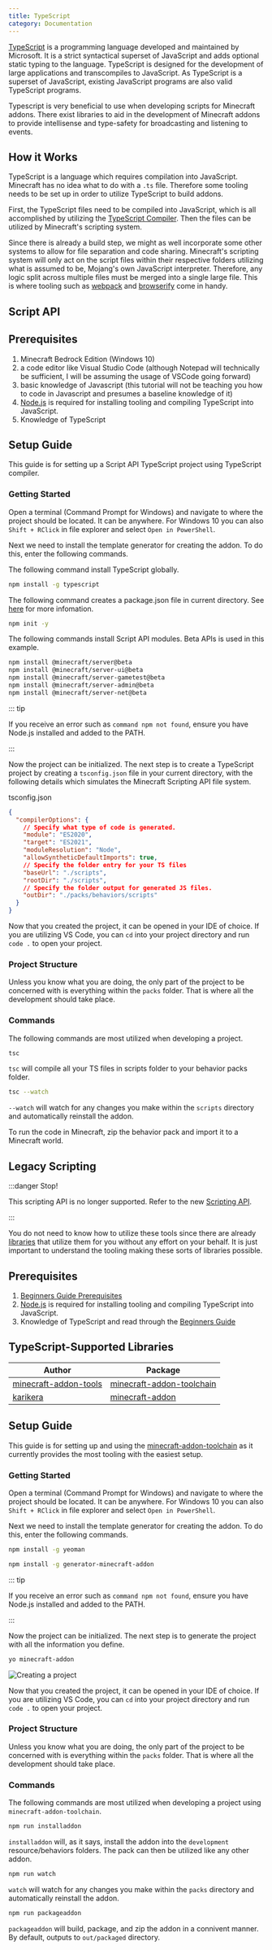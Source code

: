 ```yaml
---
title: TypeScript
category: Documentation
---
```


[TypeScript](https://www.typescriptlang.org/) is a programming language developed and maintained by Microsoft. It is a strict syntactical superset of JavaScript and adds optional static typing to the language. TypeScript is designed for the development of large applications and transcompiles to JavaScript. As TypeScript is a superset of JavaScript, existing JavaScript programs are also valid TypeScript programs.

Typescript is very beneficial to use when developing scripts for Minecraft addons. There exist libraries to aid in the development of Minecraft addons to provide intellisense and type-safety for broadcasting and listening to events.

## How it Works

TypeScript is a language which requires compilation into JavaScript. Minecraft has no idea what to do with a `.ts` file. Therefore some tooling needs to be set up in order to utilize TypeScript to build addons.

First, the TypeScript files need to be compiled into JavaScript, which is all accomplished by utilizing the [TypeScript Compiler](https://www.npmjs.com/package/typescript). Then the files can be utilized by Minecraft's scripting system.

Since there is already a build step, we might as well incorporate some other systems to allow for file separation and code sharing. Minecraft's scripting system will only act on the script files within their respective folders utilizing what is assumed to be, Mojang's own JavaScript interpreter. Therefore, any logic split across multiple files must be merged into a single large file. This is where tooling such as [webpack](https://webpack.js.org/) and [browserify](https://browserify.org/) come in handy.

## Script API

## Prerequisites

1. Minecraft Bedrock Edition (Windows 10)
2. a code editor like Visual Studio Code (although Notepad will technically be sufficient, I will be assuming the usage of VSCode going forward)
3. basic knowledge of Javascript (this tutorial will not be teaching you how to code in Javascript and presumes a baseline knowledge of it)
4. [Node.js](https://nodejs.org/en/) is required for installing tooling and compiling TypeScript into JavaScript.
5. Knowledge of TypeScript

## Setup Guide

This guide is for setting up a Script API TypeScript project using TypeScript compiler.

### Getting Started

Open a terminal (Command Prompt for Windows) and navigate to where the project should be located. It can be anywhere. For Windows 10 you can also `Shift + RClick` in file explorer and select `Open in PowerShell`.

Next we need to install the template generator for creating the addon. To do this, enter the following commands.

The following command install TypeScript globally.

```bash
npm install -g typescript
```

The following command creates a package.json file in current directory. See [here](https://docs.npmjs.com/cli/v9/commands/npm-init) for more infomation.

```bash
npm init -y
```

The following commands install Script API modules. Beta APIs is used in this example.

```bash
npm install @minecraft/server@beta
npm install @minecraft/server-ui@beta
npm install @minecraft/server-gametest@beta
npm install @minecraft/server-admin@beta
npm install @minecraft/server-net@beta
```

::: tip

If you receive an error such as `command npm not found`, ensure you have Node.js installed and added to the PATH.

:::

Now the project can be initialized. The next step is to create a TypeScript project by creating a `tsconfig.json` file in your current directory, with the following details which simulates the Minecraft Scripting API file system.

<CodeHeader>tsconfig.json</CodeHeader>

```json
{
  "compilerOptions": {
    // Specify what type of code is generated.
    "module": "ES2020",
    "target": "ES2021",
    "moduleResolution": "Node",
    "allowSyntheticDefaultImports": true,
    // Specify the folder entry for your TS files
    "baseUrl": "./scripts",
    "rootDir": "./scripts",
    // Specify the folder output for generated JS files.
    "outDir": "./packs/behaviors/scripts"
  }
}
```

Now that you created the project, it can be opened in your IDE of choice. If you are utilizing VS Code, you can `cd` into your project directory and run `code .` to open your project.

### Project Structure

<FolderView :paths="[
	'node_modules',
	'packs/behaviors/manifest.json',
	'packs/behaviors/pack_icon.png',
  'packs/resources/pack_icon.png',
  'packs/resources/pack_icon.png',
  'scripts/Main.ts',
  'package-lock.json',
  'package.json',
  'tsconfig.json',
]"></FolderView>

Unless you know what you are doing, the only part of the project to be concerned with is everything within the `packs` folder. That is where all the development should take place.

### Commands

The following commands are most utilized when developing a project.

```bash
tsc
```

`tsc` will compile all your TS files in scripts folder to your behavior packs folder.

```bash
tsc --watch
```

`--watch` will watch for any changes you make within the `scripts` directory and automatically reinstall the addon.

To run the code in Minecraft, zip the behavior pack and import it to a Minecraft world.

## Legacy Scripting

:::danger Stop!

This scripting API is no longer supported. Refer to the new [Scripting API](/scripting/starting-scripts.html).

:::

[//]: # 'Documentation is heavily based on https://minecraft-addon-tools.github.io/tutorials/getting-started'

You do not need to know how to utilize these tools since there are already [libraries](#typescript-supported-libraries) that utilize them for you without any effort on your behalf. It is just important to understand the tooling making these sorts of libraries possible.

## Prerequisites

1. [Beginners Guide Prerequisites](/scripting/scripting-intro)
2. [Node.js](https://nodejs.org/en/) is required for installing tooling and compiling TypeScript into JavaScript.
3. Knowledge of TypeScript and read through the [Beginners Guide](/scripting/scripting-intro)

## TypeScript-Supported Libraries

| Author                                                            | Package                                                                                         |
| ----------------------------------------------------------------- | ----------------------------------------------------------------------------------------------- |
| [minecraft-addon-tools](https://github.com/minecraft-addon-tools) | [minecraft-addon-toolchain](https://github.com/minecraft-addon-tools/minecraft-addon-toolchain) |
| [karikera](https://github.com/karikera)                           | [minecraft-addon](https://github.com/karikera/mcaddon-start)                                    |

## Setup Guide

This guide is for setting up and using the [minecraft-addon-toolchain](https://github.com/minecraft-addon-tools/minecraft-addon-toolchain) as it currently provides the most tooling with the easiest setup.

### Getting Started

Open a terminal (Command Prompt for Windows) and navigate to where the project should be located. It can be anywhere. For Windows 10 you can also `Shift + RClick` in file explorer and select `Open in PowerShell`.

Next we need to install the template generator for creating the addon. To do this, enter the following commands.

```bash
npm install -g yeoman
```

```bash
npm install -g generator-minecraft-addon
```

::: tip

If you receive an error such as `command npm not found`, ensure you have Node.js installed and added to the PATH.

:::

Now the project can be initialized. The next step is to generate the project with all the information you define.

```bash
yo minecraft-addon
```

![Creating a project](/assets/images/scripting/typescript/project-create.gif)

Now that you created the project, it can be opened in your IDE of choice. If you are utilizing VS Code, you can `cd` into your project directory and run `code .` to open your project.

### Project Structure

<FolderView :paths="[
	'node_modules',
	'packs/behaviors/manifest.json',
	'packs/behaviors/pack_icon.png',
  'packs/behaviors/scripts/client/client.ts',
  'packs/behaviors/scripts/server/server.ts',
  'packs/resources/pack_icon.png',
  'packs/resources/pack_icon.png',
  'gulpfile.js',
  'package-lock.json',
  'package.json',
  'tsconfig.json',
]"></FolderView>

Unless you know what you are doing, the only part of the project to be concerned with is everything within the `packs` folder. That is where all the development should take place.

### Commands

The following commands are most utilized when developing a project using `minecraft-addon-toolchain`.

```bash
npm run installaddon
```

`installaddon` will, as it says, install the addon into the `development` resource/behaviors folders. The pack can then be utilized like any other addon.

```bash
npm run watch
```

`watch` will watch for any changes you make within the `packs` directory and automatically reinstall the addon.

```bash
npm run packageaddon
```

`packageaddon` will build, package, and zip the addon in a connivent manner. By default, outputs to `out/packaged` directory.
